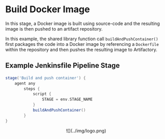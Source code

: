 # Build Docker Image

In this stage, a Docker image is built using source-code and the resulting image is then pushed to an artifact repository.

In this example, the shared library function call `buildAndPushContainer()` first packages the code into a Docker image by referencing a `Dockerfile` within the repository and then pushes the resulting image to Artifactory.

## Example Jenkinsfile Pipeline Stage
```groovy
stage('Build and push container') {
	agent any
		steps {
			script {
				STAGE = env.STAGE_NAME
			}
			buildAndPushContainer()
		}
}
```

<center id="footer">
  ![](../img/logo.png)
</center>
